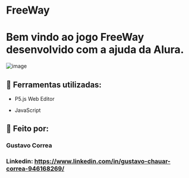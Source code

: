 # FreeWay

# Bem vindo ao jogo FreeWay desenvolvido com a ajuda da Alura.


![image](https://github.com/ByGustavoo/FreeWay/assets/132701636/de60427c-a278-4a7c-93c2-0a78fadc21e6)


## 🚀 Ferramentas utilizadas:

* P5.js Web Editor

* JavaScript
  


##  📝 Feito por:

### Gustavo Correa

### Linkedin: https://www.linkedin.com/in/gustavo-chauar-correa-946168269/
